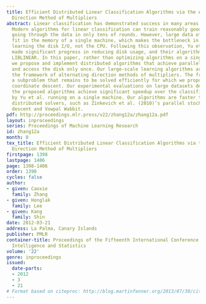 ```yaml
---
title: Efficient Distributed Linear Classification Algorithms via the Alternating
  Direction Method of Multipliers
abstract: Linear classification has demonstrated success in many areas of applications.
  Modern algorithms for linear classification can train reasonably good models while
  going through the data in only tens of rounds. However, large data often does not
  fit in the memory of a single machine, which makes the bottleneck in large-scale
  learning the disk I/O, not the CPU. Following this observation, Yu et al. (2010)
  made significant progress in reducing disk usage, and their algorithms now outperform
  LIBLINEAR. In this paper, rather than optimizing algorithms on a single machine,
  we propose and implement distributed algorithms that achieve parallel disk loading
  and access the disk only once. Our large-scale learning algorithms are based on
  the framework of alternating direction methods of multipliers. The framework derives
  a subproblem that remains to be solved efficiently for which we propose using dual
  coordinate descent. Our experimental evaluations on large datasets demonstrate that
  the proposed algorithms achieve significant speedup over the classifier proposed
  by Yu et al. running on a single machine. Our algorithms are faster than existing
  distributed solvers, such as Zinkevich et al. (2010)’s parallel stochastic gradient
  descent and Vowpal Wabbit.
pdf: http://proceedings.mlr.press/v22/zhang12a/zhang12a.pdf
layout: inproceedings
series: Proceedings of Machine Learning Research
id: zhang12a
month: 0
tex_title: Efficient Distributed Linear Classification Algorithms via the Alternating
  Direction Method of Multipliers
firstpage: 1398
lastpage: 1406
page: 1398-1406
order: 1398
cycles: false
author:
- given: Caoxie
  family: Zhang
- given: Honglak
  family: Lee
- given: Kang
  family: Shin
date: 2012-03-21
address: La Palma, Canary Islands
publisher: PMLR
container-title: Proceedings of the Fifteenth International Conference on Artificial
  Intelligence and Statistics
volume: '22'
genre: inproceedings
issued:
  date-parts:
  - 2012
  - 3
  - 21
# Format based on citeproc: http://blog.martinfenner.org/2013/07/30/citeproc-yaml-for-bibliographies/
---
```

